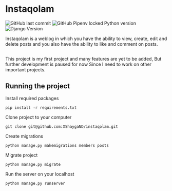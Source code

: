 # Instaqolam
![GitHub last commit](https://img.shields.io/github/last-commit/XShaygaND/instaqolam)
![GitHub Pipenv locked Python version](https://img.shields.io/github/pipenv/locked/python-version/XShaygaND/instaqolam)
![Django Version](https://img.shields.io/badge/django-4.1-green)

Instaqolam is a weblog in which you have the ability to view, create, edit and delete posts and you also have the ability to like and comment on posts.

##
This project is my first project and many features are yet to be added, But further development is paused for now Since I need to work on other important projects.

## Running the project
Install required packages

	pip install -r requirements.txt

Clone project to your computer

	git clone git@github.com:XShaygaND/instaqolam.git

Create migrations

	python manage.py makemigrations members posts

Migrate project

	python manage.py migrate
		
Run the server on your localhost

	python manage.py runserver
